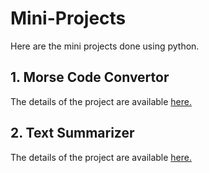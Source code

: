 # Mini-Projects
Here are the mini projects done using python.

## 1. Morse Code Convertor
The details of the project are available [here.](https://github.com/Krish1908/Morse_Code/tree/main)

## 2. Text Summarizer
The details of the project are available [here.](https://github.com/Krish1908/Text_Summarizer)
